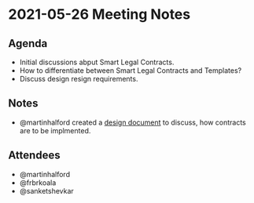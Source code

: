 # 2021-05-26 Meeting Notes

## Agenda
- Initial discussions abput Smart Legal Contracts.
- How to differentiate between Smart Legal Contracts and Templates?
- Discuss design resign requirements.

## Notes
- @martinhalford created a [design document](https://docs.google.com/document/d/1so_5LMNHEeBaF8K_1dgDYXN9ymS2VjmNR0eKWC06chs/edit?usp=sharing) to discuss, how contracts are to be implmented.

## Attendees
- @martinhalford
- @frbrkoala
- @sanketshevkar
